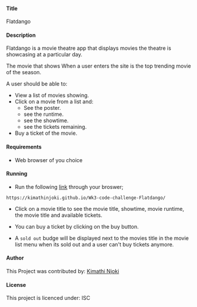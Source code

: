 #### Title

Flatdango


#### Description

Flatdango is a movie theatre app that displays movies the theatre is showcasing at a particular day.

The movie that shows When a user enters the site is the top trending movie of the season.

A user should be able to:

* View a list of movies showing.
* Click on a movie from a list and:
    * See the poster.
    * see the runtime.
    * see the showtime.
    * see the tickets remaining.
* Buy a ticket of the movie.

#### Requirements
* Web browser of you choice

#### Running
* Run the following [link](https://kimathinjoki.github.io/Wk3-code-challenge-Flatdango/) through your broswer;
```
https://kimathinjoki.github.io/Wk3-code-challenge-Flatdango/
```
* Click on a movie title to see the movie title, showtime, movie runtime, the movie title and available tickets.

* You can buy a ticket by clicking on the buy button.

* A `sold out` budge will be displayed next to the movies title in the movie list menu when its sold out and a user can't buy tickets anymore.

#### Author
 This Project was contributed by: [Kimathi Njoki](https://github.com/kimathinjoki/)

#### License
 This project is licenced under: ISC







